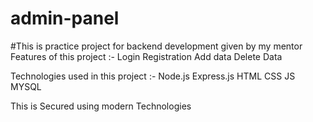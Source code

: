 ﻿# admin-panel
#This is practice project for backend development given by my mentor
Features of this project :-
    Login 
    Registration
    Add data
    Delete Data

Technologies used in this project :-
   Node.js
   Express.js
   HTML
   CSS
   JS
   MYSQL

This is Secured using modern Technologies 

